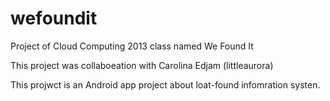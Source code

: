 # wefoundit
Project of Cloud Computing 2013 class named We Found It

This project was collaboeation with Carolina Edjam (littleaurora)

This projwct is an Android app project about loat-found infomration systen.
